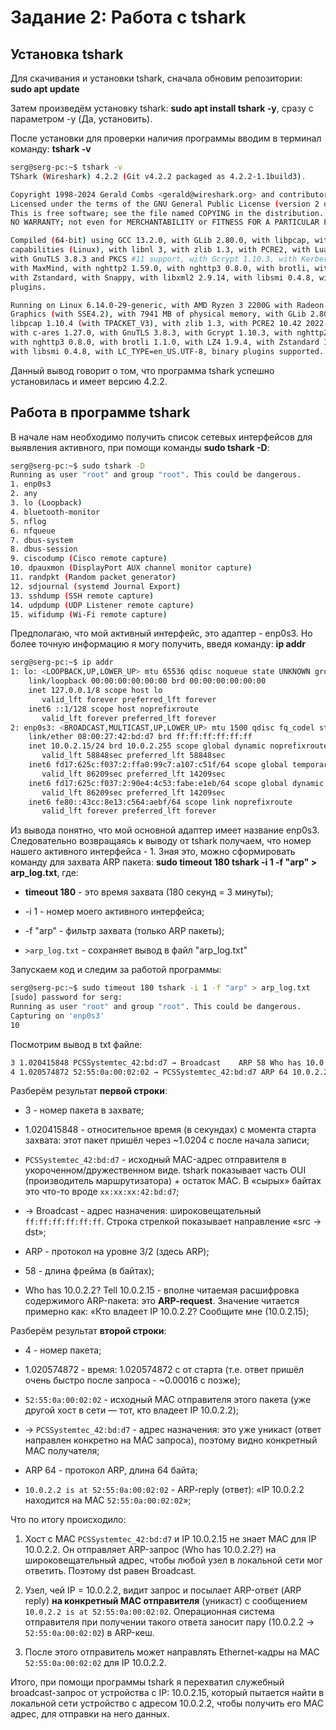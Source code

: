 # Задание 2: Работа с tshark

## Установка tshark

Для скачивания и установки tshark, сначала обновим репозитории: **sudo apt update**

Затем произведём установку tshark: **sudo apt install tshark -y**, сразу с параметром -y (Да, установить).

После установки для проверки наличия программы вводим в терминал команду: **tshark -v**

```bash
serg@serg-pc:~$ tshark -v
TShark (Wireshark) 4.2.2 (Git v4.2.2 packaged as 4.2.2-1.1build3).

Copyright 1998-2024 Gerald Combs <gerald@wireshark.org> and contributors.
Licensed under the terms of the GNU General Public License (version 2 or later).
This is free software; see the file named COPYING in the distribution. There is
NO WARRANTY; not even for MERCHANTABILITY or FITNESS FOR A PARTICULAR PURPOSE.

Compiled (64-bit) using GCC 13.2.0, with GLib 2.80.0, with libpcap, with POSIX
capabilities (Linux), with libnl 3, with zlib 1.3, with PCRE2, with Lua 5.2.4,
with GnuTLS 3.8.3 and PKCS #11 support, with Gcrypt 1.10.3, with Kerberos (MIT),
with MaxMind, with nghttp2 1.59.0, with nghttp3 0.8.0, with brotli, with LZ4,
with Zstandard, with Snappy, with libxml2 2.9.14, with libsmi 0.4.8, with binary
plugins.

Running on Linux 6.14.0-29-generic, with AMD Ryzen 3 2200G with Radeon Vega
Graphics (with SSE4.2), with 7941 MB of physical memory, with GLib 2.80.0, with
libpcap 1.10.4 (with TPACKET_V3), with zlib 1.3, with PCRE2 10.42 2022-12-11,
with c-ares 1.27.0, with GnuTLS 3.8.3, with Gcrypt 1.10.3, with nghttp2 1.59.0,
with nghttp3 0.8.0, with brotli 1.1.0, with LZ4 1.9.4, with Zstandard 1.5.5,
with libsmi 0.4.8, with LC_TYPE=en_US.UTF-8, binary plugins supported.

```

Данный вывод говорит о том, что программа tshark успешно установилась и имеет версию 4.2.2.

## Работа в программе tshark

В начале нам необходимо получить список сетевых интерфейсов для выявления активного, при помощи команды **sudo tshark -D**:

```bash
serg@serg-pc:~$ sudo tshark -D
Running as user "root" and group "root". This could be dangerous.
1. enp0s3
2. any
3. lo (Loopback)
4. bluetooth-monitor
5. nflog
6. nfqueue
7. dbus-system
8. dbus-session
9. ciscodump (Cisco remote capture)
10. dpauxmon (DisplayPort AUX channel monitor capture)
11. randpkt (Random packet generator)
12. sdjournal (systemd Journal Export)
13. sshdump (SSH remote capture)
14. udpdump (UDP Listener remote capture)
15. wifidump (Wi-Fi remote capture)
```

Предполагаю, что мой активный интерфейс, это адаптер - enp0s3. Но более точную информацию я могу получить, введя команду: **ip addr**

```bash
serg@serg-pc:~$ ip addr
1: lo: <LOOPBACK,UP,LOWER_UP> mtu 65536 qdisc noqueue state UNKNOWN group default qlen 1000
    link/loopback 00:00:00:00:00:00 brd 00:00:00:00:00:00
    inet 127.0.0.1/8 scope host lo
       valid_lft forever preferred_lft forever
    inet6 ::1/128 scope host noprefixroute 
       valid_lft forever preferred_lft forever
2: enp0s3: <BROADCAST,MULTICAST,UP,LOWER_UP> mtu 1500 qdisc fq_codel state UP group default qlen 1000
    link/ether 08:00:27:42:bd:d7 brd ff:ff:ff:ff:ff:ff
    inet 10.0.2.15/24 brd 10.0.2.255 scope global dynamic noprefixroute enp0s3
       valid_lft 58848sec preferred_lft 58848sec
    inet6 fd17:625c:f037:2:ffa0:99c7:a107:c51f/64 scope global temporary dynamic 
       valid_lft 86209sec preferred_lft 14209sec
    inet6 fd17:625c:f037:2:90e4:4c53:fabe:e1eb/64 scope global dynamic mngtmpaddr noprefixroute 
       valid_lft 86209sec preferred_lft 14209sec
    inet6 fe80::43cc:8e13:c564:aebf/64 scope link noprefixroute 
       valid_lft forever preferred_lft forever
```

Из вывода понятно, что мой основной адаптер имеет название enp0s3. Следовательно возвращаясь к выводу от tshark получаем, что номер нашего активного интерфейса - 1. Зная это, можно сформировать команду для захвата ARP пакета: **sudo timeout 180 tshark -i 1 -f "arp" > arp_log.txt**, где:

- **timeout 180** - это время захвата (180 секунд = 3 минуты);

- -i 1 - номер моего активного интерфейса;

- -f "arp" - фильтр захвата (только ARP пакеты);

- `>arp_log.txt` - сохраняет вывод в файл "arp_log.txt"

Запускаем код и следим за работой программы:

```bash
serg@serg-pc:~$ sudo timeout 180 tshark -i 1 -f "arp" > arp_log.txt
[sudo] password for serg:       
Running as user "root" and group "root". This could be dangerous.
Capturing on 'enp0s3'
10
```

Посмотрим вывод в txt файле:

```bash
3 1.020415848 PCSSystemtec_42:bd:d7 → Broadcast    ARP 58 Who has 10.0.2.2? Tell 10.0.2.15
4 1.020574872 52:55:0a:00:02:02 → PCSSystemtec_42:bd:d7 ARP 64 10.0.2.2 is at 52:55:0a:00:02:02
```

Разберём результат **первой строки**:

- 3 - номер пакета в захвате;

- 1.020415848 - относительное время (в секундах) с момента старта захвата: этот пакет пришёл через ~1.0204 с после начала записи;

- `PCSSystemtec_42:bd:d7` - исходный MAC-адрес отправителя в укороченном/дружественном виде. tshark показывает часть OUI (производитель маршрутизатора) + остаток MAC. В «сырых» байтах это что-то вроде `xx:xx:xx:42:bd:d7`;

- → Broadcast - адрес назначения: широковещательный `ff:ff:ff:ff:ff:ff`. Строка стрелкой показывает направление «src → dst»;

- ARP - протокол на уровне 3/2 (здесь ARP);

- 58 - длина фрейма (в байтах);

- Who has 10.0.2.2? Tell 10.0.2.15 - вполне читаемая расшифровка содержимого ARP-пакета: это **ARP-request**. Значение читается примерно как: «Кто владеет IP 10.0.2.2? Сообщите мне (10.0.2.15);

Разберём результат **второй строки**:

- 4 - номер пакета;

- 1.020574872 - время: 1.020574872 с от старта (т.е. ответ пришёл очень быстро после запроса - ~0.00016 с позже);

- `52:55:0a:00:02:02` - исходный MAC отправителя этого пакета (уже другой хост в сети — тот, кто владеет IP 10.0.2.2);

- → `PCSSystemtec_42:bd:d7` - адрес назначения: это уже уникаст (ответ направлен конкретно на MAC запроса), поэтому видно конкретный MAC получателя;

- ARP 64 - протокол ARP, длина 64 байта;

- `10.0.2.2 is at 52:55:0a:00:02:02` - ARP-reply (ответ): «IP 10.0.2.2 находится на MAC `52:55:0a:00:02:02`»;

Что по итогу происходило:

1. Хост с MAC `PCSSystemtec_42:bd:d7` и IP 10.0.2.15 не знает MAC для IP 10.0.2.2. Он отправляет ARP-запрос (Who has 10.0.2.2?) на широковещательный адрес, чтобы любой узел в локальной сети мог ответить. Поэтому dst равен Broadcast.

2. Узел, чей IP = 10.0.2.2, видит запрос и посылает ARP-ответ (ARP reply) **на конкретный MAC отправителя** (уникаст) с сообщением `10.0.2.2 is at 52:55:0a:00:02:02`. Операционная система отправителя при получении такого ответа заносит пару (10.0.2.2 → `52:55:0a:00:02:02`) в ARP-кеш.

3. После этого отправитель может направлять Ethernet-кадры на MAC `52:55:0a:00:02:02` для IP 10.0.2.2.

Итого, при помощи программы tshark я перехватил служебный broadcast-запрос от устройства с IP: 10.0.2.15, который пытается найти в локальной сети устройство с адресом 10.0.2.2, чтобы получить его MAC адрес, для отправки на него данных.
